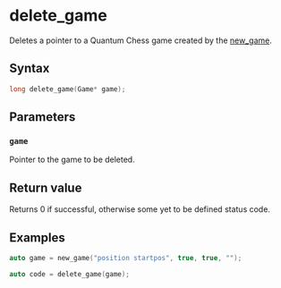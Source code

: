 # delete_game
Deletes a pointer to a Quantum Chess game created by the [new_game](./new_game.md).
## Syntax
```cpp
long delete_game(Game* game);
```
## Parameters
### ```game```
Pointer to the game to be deleted.

## Return value
Returns 0 if successful, otherwise some yet to be defined status code.

## Examples
 ```cpp
 auto game = new_game("position startpos", true, true, "");
 
 auto code = delete_game(game);
 ```
